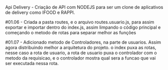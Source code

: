 Api Delivery - Criação de API com NODEJS para ser um clone de aplicativos de delivery como IFOOD e RAPPI.

#01.06 - Criada a pasta routes, e o arquivo routes.usuario.js, para assim exportar e importar dentro do index.js, assim limpando o código principal
e começando o metodo de rotas para separar melhor as funções

#01.07 - Adicionado metodo de Controladores, na parte de usuarios. Assim agora distribuindo melhor a arquitetura do projeto. o index puxa as rotas, nesse caso a rota de usuario, a rota de usuario puxa o controlador com o metodo da requisicao, e o controlador mostra qual sera a funcao que vai ser executada nessa rota.